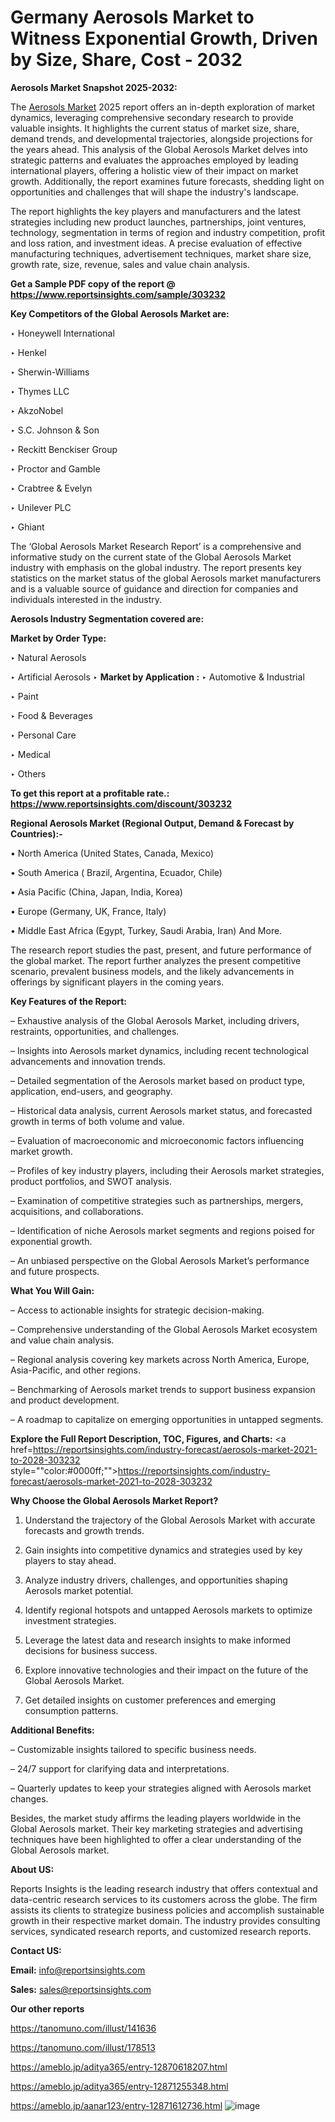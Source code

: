 # Germany Aerosols Market to Witness Exponential Growth, Driven by Size, Share, Cost - 2032

<strong>Aerosols Market Snapshot 2025-2032:</strong>

The <a href=https://www.reportsinsights.com/sample/303232>Aerosols Market</a> 2025 report offers an in-depth exploration of market dynamics, leveraging comprehensive secondary research to provide valuable insights. It highlights the current status of market size, share, demand trends, and developmental trajectories, alongside projections for the years ahead. This analysis of the Global Aerosols Market delves into strategic patterns and evaluates the approaches employed by leading international players, offering a holistic view of their impact on market growth. Additionally, the report examines future forecasts, shedding light on opportunities and challenges that will shape the industry's landscape.

The report highlights the key players and manufacturers and the latest strategies including new product launches, partnerships, joint ventures, technology, segmentation in terms of region and industry competition, profit and loss ration, and investment ideas. A precise evaluation of effective manufacturing techniques, advertisement techniques, market share size, growth rate, size, revenue, sales and value chain analysis.

<strong>Get a Sample PDF copy of the report @ <a href=https://www.reportsinsights.com/sample/303232 style=color:#0000ff;>https://www.reportsinsights.com/sample/303232</a></strong>

<strong>Key Competitors of the Global Aerosols Market are:</strong>

‣ Honeywell International

‣ Henkel

‣ Sherwin-Williams

‣ Thymes LLC

‣ AkzoNobel

‣ S.C. Johnson & Son

‣ Reckitt Benckiser Group

‣ Proctor and Gamble

‣ Crabtree & Evelyn

‣ Unilever PLC

‣ Ghiant

The ‘Global Aerosols Market Research Report’ is a comprehensive and informative study on the current state of the Global Aerosols Market industry with emphasis on the global industry. The report presents key statistics on the market status of the global Aerosols market manufacturers and is a valuable source of guidance and direction for companies and individuals interested in the industry.

<strong>Aerosols Industry Segmentation covered are:</strong>

<strong>Market by Order Type: </strong>

‣ Natural Aerosols

‣ Artificial Aerosols
‣ 
<strong>Market by Application :</strong>
‣ Automotive & Industrial

‣ Paint

‣ Food & Beverages

‣ Personal Care

‣ Medical

‣ Others

<strong>To get this report at a profitable rate.: <a href=https://www.reportsinsights.com/discount/303232 style=color:#0000ff;>https://www.reportsinsights.com/discount/303232</a></strong>

<strong>Regional Aerosols Market (Regional Output, Demand &amp; Forecast by Countries):-</strong>

• North America (United States, Canada, Mexico)

• South America ( Brazil, Argentina, Ecuador, Chile)

• Asia Pacific (China, Japan, India, Korea)

• Europe (Germany, UK, France, Italy)

• Middle East Africa (Egypt, Turkey, Saudi Arabia, Iran) And More.

The research report studies the past, present, and future performance of the global market. The report further analyzes the present competitive scenario, prevalent business models, and the likely advancements in offerings by significant players in the coming years.

<strong>Key Features of the Report:</strong>

– Exhaustive analysis of the Global Aerosols Market, including drivers, restraints, opportunities, and challenges.

– Insights into Aerosols market dynamics, including recent technological advancements and innovation trends.

– Detailed segmentation of the Aerosols market based on product type, application, end-users, and geography.

– Historical data analysis, current Aerosols market status, and forecasted growth in terms of both volume and value.

– Evaluation of macroeconomic and microeconomic factors influencing market growth.

– Profiles of key industry players, including their Aerosols market strategies, product portfolios, and SWOT analysis.

– Examination of competitive strategies such as partnerships, mergers, acquisitions, and collaborations.

– Identification of niche Aerosols market segments and regions poised for exponential growth.

– An unbiased perspective on the Global Aerosols Market’s performance and future prospects.

<strong>What You Will Gain:</strong>

– Access to actionable insights for strategic decision-making.

– Comprehensive understanding of the Global Aerosols Market ecosystem and value chain analysis.

– Regional analysis covering key markets across North America, Europe, Asia-Pacific, and other regions.

– Benchmarking of Aerosols market trends to support business expansion and product development.

– A roadmap to capitalize on emerging opportunities in untapped segments.

<strong>Explore the Full Report Description, TOC, Figures, and Charts:</strong>
<a href=https://reportsinsights.com/industry-forecast/aerosols-market-2021-to-2028-303232 style=""color:#0000ff;"">https://reportsinsights.com/industry-forecast/aerosols-market-2021-to-2028-303232</a>

<strong>Why Choose the Global Aerosols Market Report?</strong>

1. Understand the trajectory of the Global Aerosols Market with accurate forecasts and growth trends.

2. Gain insights into competitive dynamics and strategies used by key players to stay ahead.

3. Analyze industry drivers, challenges, and opportunities shaping Aerosols market potential.

4. Identify regional hotspots and untapped Aerosols markets to optimize investment strategies.

5. Leverage the latest data and research insights to make informed decisions for business success.

6. Explore innovative technologies and their impact on the future of the Global Aerosols Market.

7. Get detailed insights on customer preferences and emerging consumption patterns.

<strong>Additional Benefits:</strong>

– Customizable insights tailored to specific business needs.

– 24/7 support for clarifying data and interpretations.

– Quarterly updates to keep your strategies aligned with Aerosols market changes.

Besides, the market study affirms the leading players worldwide in the Global Aerosols market. Their key marketing strategies and advertising techniques have been highlighted to offer a clear understanding of the Global Aerosols market.

<strong><strong>About US</strong>:</strong>

Reports Insights is the leading research industry that offers contextual and data-centric research services to its customers across the globe. The firm assists its clients to strategize business policies and accomplish sustainable growth in their respective market domain. The industry provides consulting services, syndicated research reports, and customized research reports.

<strong>Contact US:</strong>

<p class=><b>Email:</b> <a href=mailto:info@reportsinsights.com>info@reportsinsights.com</a></p>
<p class=><b>Sales:</b> <a href=mailto:sales@reportsinsights.com>sales@reportsinsights.com</a></p>

<strong>Our other reports</strong>

<a href=https://tanomuno.com/illust/141636>https://tanomuno.com/illust/141636</a>

<a href=https://tanomuno.com/illust/178513>https://tanomuno.com/illust/178513</a>

<a href=https://ameblo.jp/aditya365/entry-12870618207.html>https://ameblo.jp/aditya365/entry-12870618207.html</a>

<a href=https://ameblo.jp/aditya365/entry-12871255348.html>https://ameblo.jp/aditya365/entry-12871255348.html</a>

<a href=https://ameblo.jp/aanar123/entry-12871612736.html>https://ameblo.jp/aanar123/entry-12871612736.html</a>
![image](https://github.com/user-attachments/assets/2624fa8a-46f2-4278-b104-4a5fd84ecc2c)
